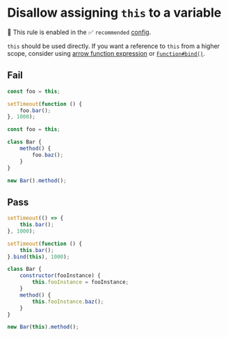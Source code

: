 # Disallow assigning `this` to a variable

💼 This rule is enabled in the ✅ `recommended` [config](https://github.com/sindresorhus/eslint-plugin-unicorn#recommended-config).

<!-- end auto-generated rule header -->
<!-- Do not manually modify this header. Run: `npm run fix:eslint-docs` -->

`this` should be used directly. If you want a reference to `this` from a higher scope, consider using [arrow function expression](https://developer.mozilla.org/en-US/docs/Web/JavaScript/Reference/Functions/Arrow_functions) or [`Function#bind()`](https://developer.mozilla.org/en-US/docs/Web/JavaScript/Reference/Global_objects/Function/bind).

## Fail

```js
const foo = this;

setTimeout(function () {
	foo.bar();
}, 1000);
```

```js
const foo = this;

class Bar {
	method() {
		foo.baz();
	}
}

new Bar().method();
```

## Pass

```js
setTimeout(() => {
	this.bar();
}, 1000);
```

```js
setTimeout(function () {
	this.bar();
}.bind(this), 1000);
```

```js
class Bar {
	constructor(fooInstance) {
		this.fooInstance = fooInstance;
	}
	method() {
		this.fooInstance.baz();
	}
}

new Bar(this).method();
```
